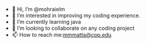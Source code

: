 - 👋 Hi, I’m @mohraielm
- 👀 I’m interested in improving my coding experience.
- 🌱 I’m currently learning java
- 💞️ I’m looking to collaborate on any coding project
- 📫 How to reach me:mmmatta@cpp.edu


